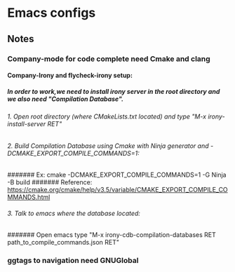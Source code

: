 # Emacs configs
## Notes
### Company-mode for code complete need Cmake and clang
#### Company-Irony and flycheck-irony setup:
##### In order to work,we need to install irony server in the root directory and we also need "Compilation Database". 
###### 1. Open root directory (where CMakeLists.txt located) and type "M-x irony-install-server RET"
###### 2. Build Compilation Database using Cmake with Ninja generator and -DCMAKE_EXPORT_COMPILE_COMMANDS=1: 
####### Ex: cmake -DCMAKE_EXPORT_COMPILE_COMMANDS=1 -G Ninja -B build
####### Reference: https://cmake.org/cmake/help/v3.5/variable/CMAKE_EXPORT_COMPILE_COMMANDS.html
###### 3. Talk to emacs where the database located:
####### Open emacs type "M-x irony-cdb-compilation-databases RET path_to_compile_commands.json RET"
### ggtags to navigation need GNUGlobal

